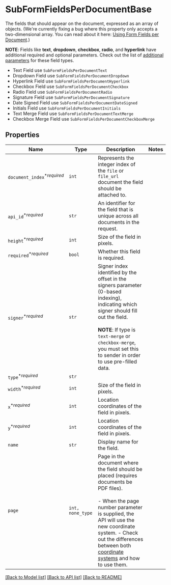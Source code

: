 # SubFormFieldsPerDocumentBase

The fields that should appear on the document, expressed as an array of objects. (We&#39;re currently fixing a bug where this property only accepts a two-dimensional array. You can read about it here: [Using Form Fields per Document](/docs/openapi/form-fields-per-document).)

**NOTE**: Fields like **text**, **dropdown**, **checkbox**, **radio**, and **hyperlink** have additional required and optional parameters. Check out the list of [additional parameters](/api/reference/constants/#form-fields-per-document) for these field types.

* Text Field use `SubFormFieldsPerDocumentText`
* Dropdown Field use `SubFormFieldsPerDocumentDropdown`
* Hyperlink Field use `SubFormFieldsPerDocumentHyperlink`
* Checkbox Field use `SubFormFieldsPerDocumentCheckbox`
* Radio Field use `SubFormFieldsPerDocumentRadio`
* Signature Field use `SubFormFieldsPerDocumentSignature`
* Date Signed Field use `SubFormFieldsPerDocumentDateSigned`
* Initials Field use `SubFormFieldsPerDocumentInitials`
* Text Merge Field use `SubFormFieldsPerDocumentTextMerge`
* Checkbox Merge Field use `SubFormFieldsPerDocumentCheckboxMerge`

## Properties

| Name | Type | Description | Notes |
| ---- | ---- | ----------- | ----- |
| `document_index`<sup>*_required_</sup> | ```int``` |  Represents the integer index of the `file` or `file_url` document the field should be attached to.  |  |
| `api_id`<sup>*_required_</sup> | ```str``` |  An identifier for the field that is unique across all documents in the request.  |  |
| `height`<sup>*_required_</sup> | ```int``` |  Size of the field in pixels.  |  |
| `required`<sup>*_required_</sup> | ```bool``` |  Whether this field is required.  |  |
| `signer`<sup>*_required_</sup> | ```str``` |  Signer index identified by the offset in the signers parameter (0-based indexing), indicating which signer should fill out the field.<br><br>**NOTE**: If type is `text-merge` or `checkbox-merge`, you must set this to sender in order to use pre-filled data.  |  |
| `type`<sup>*_required_</sup> | ```str``` |    |  |
| `width`<sup>*_required_</sup> | ```int``` |  Size of the field in pixels.  |  |
| `x`<sup>*_required_</sup> | ```int``` |  Location coordinates of the field in pixels.  |  |
| `y`<sup>*_required_</sup> | ```int``` |  Location coordinates of the field in pixels.  |  |
| `name` | ```str``` |  Display name for the field.  |  |
| `page` | ```int, none_type``` |  Page in the document where the field should be placed (requires documents be PDF files).<br><br>- When the page number parameter is supplied, the API will use the new coordinate system. - Check out the differences between both [coordinate systems](https://faq.hellosign.com/hc/en-us/articles/217115577) and how to use them.  |  |


[[Back to Model list]](../README.md#documentation-for-models) [[Back to API list]](../README.md#documentation-for-api-endpoints) [[Back to README]](../README.md)


